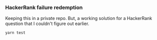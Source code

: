 ### HackerRank failure redemption

Keeping this in a private repo. But, a working solution for a HackerRank question that I couldn't figure out earlier.

```
yarn test
```
